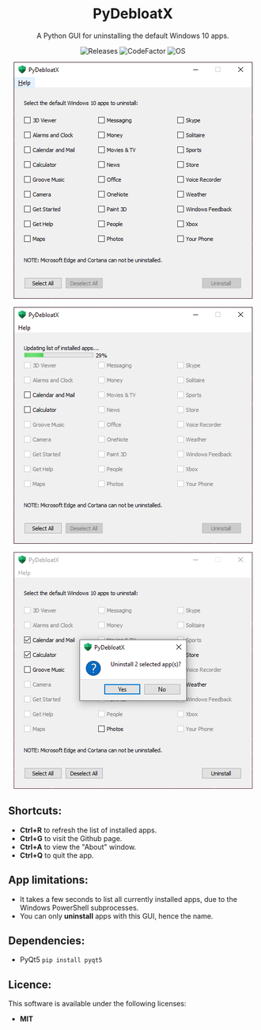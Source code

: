 
<h1 align="center">
    PyDebloatX
</h1>

<p align="center">
    A Python GUI for uninstalling the default Windows 10 apps.
</p>

<p align="center">
  <a style="text-decoration:none" href="https://github.com/Teraskull/PyDebloatX/releases">
    <img src="https://img.shields.io/github/v/release/Teraskull/PyDebloatX?label=Version&style=flat-square" alt="Releases" />
  </a>
  <a style="text-decoration:none" href="https://www.codefactor.io/repository/github/teraskull/pydebloatx">
    <img src="https://www.codefactor.io/repository/github/teraskull/pydebloatx/badge?style=flat-square" alt="CodeFactor" />
  </a>
  <a style="text-decoration:none">
    <img src="https://img.shields.io/badge/OS-Windows%2010-blue?style=flat-square" alt="OS" />
  </a>
</p>

<div align="center">

![Main window screenshot](images/app_main.png)

![Loading screenshot](images/app_loading.png)

![Confirmation screenshot](images/app_confirm.png)

</div>


## Shortcuts:

* **Ctrl+R** to refresh the list of installed apps.
* **Ctrl+G** to visit the Github page.
* **Ctrl+A** to view the "About" window.
* **Ctrl+Q** to quit the app.

## App limitations:

* It takes a few seconds to list all currently installed apps, due to the   Windows PowerShell subprocesses.
* You can only **uninstall** apps with this GUI, hence the name.

## Dependencies:

* PyQt5
    ```pip install pyqt5```

## Licence:

This software is available under the following licenses:

  * **MIT**